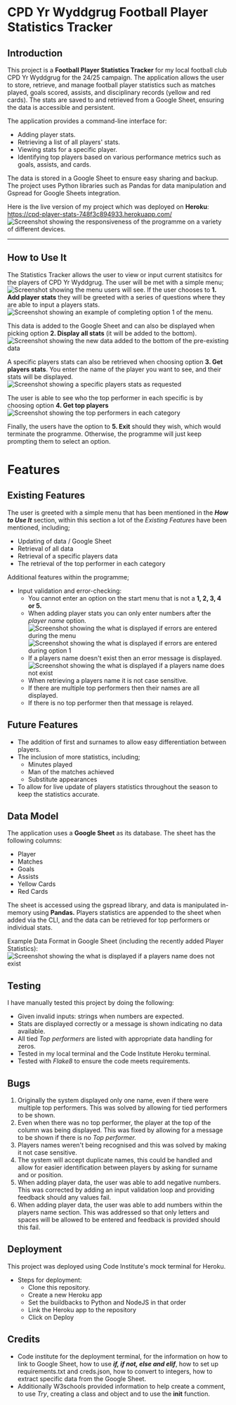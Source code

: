 # CPD Yr Wyddgrug Football Player Statistics Tracker

## Introduction

This project is a **Football Player Statistics Tracker** for my local football club CPD Yr Wyddgrug for the 24/25 campaign. 
The application allows the user to store, retrieve, and manage football player statistics such as matches played, goals scored, assists, and disciplinary records (yellow and red cards). The stats are saved to and retrieved from a Google Sheet, ensuring the data is accessible and persistent.

The application provides a command-line interface for:
- Adding player stats.
- Retrieving a list of all players' stats.
- Viewing stats for a specific player.
- Identifying top players based on various performance metrics such as goals, assists, and cards.

The data is stored in a Google Sheet to ensure easy sharing and backup. The project uses Python libraries such as Pandas for data manipulation and Gspread for Google Sheets integration.

Here is the live version of my project which was deployed on **Heroku**: https://cpd-player-stats-748f3c894933.herokuapp.com/
![Screenshot showing the responsiveness of the programme on a variety of different devices.](assets/screenshots/image1.png)

---

## How to Use It

The Statistics Tracker allows the user to view or input current statisitcs for the players of CPD Yr Wyddgrug. The user will be met with a simple menu;
![Screenshot showing the menu users will see.](assets/screenshots/image2.png)
If the user chooses to **1. Add player stats** they will be greeted with a series of questions where they are able to input a players stats.
![Screenshot showing an example of completing option 1 of the menu.](assets/screenshots/image3.png)

This data is added to the Google Sheet and can also be displayed when picking option **2. Display all stats** (it will be added to the bottom).
![Screenshot showing the new data added to the bottom of the pre-existing data](assets/screenshots/image4.png)

A specific players stats can also be retrieved when choosing option **3. Get players stats**.
You enter the name of the player you want to see, and their stats will be displayed.
![Screenshot showing a specific players stats as requested](assets/screenshots/image5.png)

The user is able to see who the top performer in each specific is by choosing option **4. Get top players** 
![Screenshot showing the top performers in each category](assets/screenshots/image6.png)

Finally, the users have the option to **5. Exit** should they wish, which would terminate the programme. Otherwise, the programme will just keep prompting them to select an option. 

# Features

## Existing Features
The user is greeted with a simple menu that has been mentioned in the ***How to Use It*** section, within this section a lot of the *Existing Features* have been mentioned, including;
- Updating of data / Google Sheet 
- Retrieval of all data
- Retrieval of a specific players data
- The retrieval of the top performer in each category


Additional features within the programme; 
- Input validation and error-checking:
    - You cannot enter an option on the start menu that is not a **1, 2, 3, 4 or 5.**
    - When adding player stats you can only enter numbers after the *player name* option.
    ![Screenshot showing the what is displayed if errors are entered during the menu](assets/screenshots/image7.png)
    ![Screenshot showing the what is displayed if errors are entered during option 1](assets/screenshots/image8.png)
    - If a players name doesn't exist then an error message is displayed.
    ![Screenshot showing the what is displayed if a players name does not exist](assets/screenshots/image9.png)
    - When retrieving a players name it is not case sensitive.
    - If there are multiple top performers then their names are all displayed. 
    - If there is no top performer then that message is relayed.

## Future Features 
- The addition of first and surnames to allow easy differentiation between players. 
- The inclusion of more statistics, including;
    - Minutes played 
    - Man of the matches achieved
    - Substitute appearances 
- To allow for live update of players statistics throughout the season to keep the statistics accurate. 

## Data Model
The application uses a **Google Sheet** as its database. The sheet has the following columns:
- Player
- Matches
- Goals
- Assists
- Yellow Cards 
- Red Cards

The sheet is accessed using the gspread library, and data is manipulated in-memory using **Pandas.**
Players statistics are appended to the sheet when added via the CLI, and the data can be retrieved for top performers or individual stats. 

Example Data Format in Google Sheet (including the recently added Player Statistics):
![Screenshot showing the what is displayed if a players name does not exist](assets/screenshots/image10.png)

## Testing
I have manually tested this project by doing the following: 
- Given invalid inputs: strings when numbers are expected.
- Stats are displayed correctly or a message is shown indicating no data available.
- All tied *Top performers* are listed with appropriate data handling for zeros.
- Tested in my local terminal and the Code Institute Heroku terminal.
- Tested with *Flake8* to ensure the code meets requirements.

## Bugs
1. Originally the system displayed only one name, even if there were multiple top performers. This was solved by allowing for tied performers to be shown. 
2. Even when there was no top performer, the player at the top of the column was being displayed. This was fixed by allowing for a message to be shown if there is no *Top performer.*
3. Players names weren't being recognised and this was solved by making it not case sensitive. 
4. The system will accept duplicate names, this could be handled and allow for easier identification between players by asking for surname and or position.
5. When adding player data, the user was able to add negative numbers. This was corrected by adding an input validation loop and providing feedback should any values fail.
6. When adding player data, the user was able to add numbers within the players name section. This was addressed so that only letters and spaces will be allowed to be entered and feedback is provided should this fail. 

## Deployment 
This project was deployed using Code Institute's mock terminal for Heroku. 

- Steps for deployment:
    - Clone this repository. 
    - Create a new Heroku app
    - Set the buildbacks to Python and NodeJS in that order
    - Link the Heroku app to the repository 
    - Click on Deploy

## Credits 
- Code institute for the deployment terminal, for the information on how to link to Google Sheet, how to use ***if, if not, else and elif***, how to set up requirements.txt and creds.json, how to convert to integers, how to extract specific data from the Google Sheet. 
- Additionally W3schools provided information to help create a comment, to use *Try*, creating a class and object and to use the __init__ function. 
